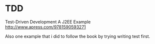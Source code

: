 # TDD
Test-Driven Development
A J2EE Example
http://www.apress.com/9781590593271

Also one example that i did to follow the book by trying writing test first.
